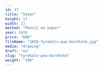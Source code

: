 ```yaml
---
id: 47
title: "Steer"
height: 17
width: 23
method: "Pencil on paper"
year: 2020
price: "600"
fileName: "2020-tyrekalv-paa-bornholm.jpg"
medie: "drawing"
draft: "no"
slug: "tyrekalv-paa-bornholm"
weight: "190"
---
```


